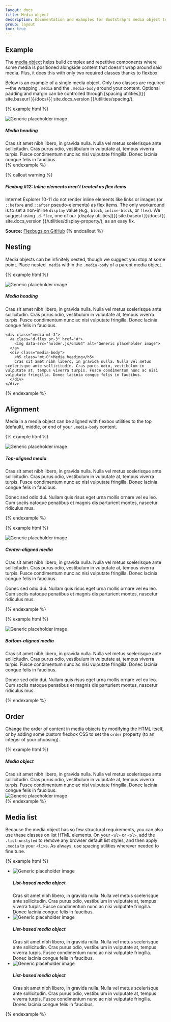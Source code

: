 ```yaml
---
layout: docs
title: Media object
description: Documentation and examples for Bootstrap's media object to construct highly repetitive components like blog comments, tweets, and the like.
group: layout
toc: true
---
```


## Example

The [media object](http://www.stubbornella.org/content/2010/06/25/the-media-object-saves-hundreds-of-lines-of-code/) helps build complex and repetitive components where some media is positioned alongside content that doesn't wrap around said media. Plus, it does this with only two required classes thanks to flexbox.

Below is an example of a single media object. Only two classes are required—the wrapping `.media` and the `.media-body` around your content. Optional padding and margin can be controlled through [spacing utilities]({{ site.baseurl }}/docs/{{ site.docs_version }}/utilities/spacing/).

{% example html %}
<div class="media">
  <img class="d-flex mr-3" data-src="holder.js/64x64" alt="Generic placeholder image">
  <div class="media-body">
    <h5 class="mt-0">Media heading</h5>
    Cras sit amet nibh libero, in gravida nulla. Nulla vel metus scelerisque ante sollicitudin. Cras purus odio, vestibulum in vulputate at, tempus viverra turpis. Fusce condimentum nunc ac nisi vulputate fringilla. Donec lacinia congue felis in faucibus.
  </div>
</div>
{% endexample %}

{% callout warning %}
##### Flexbug #12: Inline elements aren't treated as flex items

Internet Explorer 10-11 do not render inline elements like links or images (or `::before` and `::after` pseudo-elements) as flex items. The only workaround is to set a non-inline `display` value (e.g., `block`, `inline-block`, or `flex`). We suggest using `.d-flex`, one of our [display utilities]({{ site.baseurl }}/docs/{{ site.docs_version }}/utilities/display-property/), as an easy fix.

**Source:** [Flexbugs on GitHub](https://github.com/philipwalton/flexbugs#12-inline-elements-are-not-treated-as-flex-items)
{% endcallout %}

## Nesting

Media objects can be infinitely nested, though we suggest you stop at some point. Place nested `.media` within the `.media-body` of a parent media object.

{% example html %}
<div class="media">
  <img class="d-flex mr-3" data-src="holder.js/64x64" alt="Generic placeholder image">
  <div class="media-body">
    <h5 class="mt-0">Media heading</h5>
    Cras sit amet nibh libero, in gravida nulla. Nulla vel metus scelerisque ante sollicitudin. Cras purus odio, vestibulum in vulputate at, tempus viverra turpis. Fusce condimentum nunc ac nisi vulputate fringilla. Donec lacinia congue felis in faucibus.

    <div class="media mt-3">
      <a class="d-flex pr-3" href="#">
        <img data-src="holder.js/64x64" alt="Generic placeholder image">
      </a>
      <div class="media-body">
        <h5 class="mt-0">Media heading</h5>
        Cras sit amet nibh libero, in gravida nulla. Nulla vel metus scelerisque ante sollicitudin. Cras purus odio, vestibulum in vulputate at, tempus viverra turpis. Fusce condimentum nunc ac nisi vulputate fringilla. Donec lacinia congue felis in faucibus.
      </div>
    </div>
  </div>
</div>
{% endexample %}

## Alignment

Media in a media object can be aligned with flexbox utilities to the top (default), middle, or end of your `.media-body` content.

{% example html %}
<div class="media">
  <img class="d-flex align-self-start mr-3" data-src="holder.js/64x64" alt="Generic placeholder image">
  <div class="media-body">
    <h5 class="mt-0">Top-aligned media</h5>
    <p>Cras sit amet nibh libero, in gravida nulla. Nulla vel metus scelerisque ante sollicitudin. Cras purus odio, vestibulum in vulputate at, tempus viverra turpis. Fusce condimentum nunc ac nisi vulputate fringilla. Donec lacinia congue felis in faucibus.</p>
    <p>Donec sed odio dui. Nullam quis risus eget urna mollis ornare vel eu leo. Cum sociis natoque penatibus et magnis dis parturient montes, nascetur ridiculus mus.</p>
  </div>
</div>
{% endexample %}

{% example html %}
<div class="media">
  <img class="d-flex align-self-center mr-3" data-src="holder.js/64x64" alt="Generic placeholder image">
  <div class="media-body">
    <h5 class="mt-0">Center-aligned media</h5>
    <p>Cras sit amet nibh libero, in gravida nulla. Nulla vel metus scelerisque ante sollicitudin. Cras purus odio, vestibulum in vulputate at, tempus viverra turpis. Fusce condimentum nunc ac nisi vulputate fringilla. Donec lacinia congue felis in faucibus.</p>
    <p class="mb-0">Donec sed odio dui. Nullam quis risus eget urna mollis ornare vel eu leo. Cum sociis natoque penatibus et magnis dis parturient montes, nascetur ridiculus mus.</p>
  </div>
</div>
{% endexample %}

{% example html %}
<div class="media">
  <img class="d-flex align-self-end mr-3" data-src="holder.js/64x64" alt="Generic placeholder image">
  <div class="media-body">
    <h5 class="mt-0">Bottom-aligned media</h5>
    <p>Cras sit amet nibh libero, in gravida nulla. Nulla vel metus scelerisque ante sollicitudin. Cras purus odio, vestibulum in vulputate at, tempus viverra turpis. Fusce condimentum nunc ac nisi vulputate fringilla. Donec lacinia congue felis in faucibus.</p>
    <p class="mb-0">Donec sed odio dui. Nullam quis risus eget urna mollis ornare vel eu leo. Cum sociis natoque penatibus et magnis dis parturient montes, nascetur ridiculus mus.</p>
  </div>
</div>
{% endexample %}

## Order

Change the order of content in media objects by modifying the HTML itself, or by adding some custom flexbox CSS to set the `order` property (to an integer of your choosing).

{% example html %}
<div class="media">
  <div class="media-body">
    <h5 class="mt-0 mb-1">Media object</h5>
    Cras sit amet nibh libero, in gravida nulla. Nulla vel metus scelerisque ante sollicitudin. Cras purus odio, vestibulum in vulputate at, tempus viverra turpis. Fusce condimentum nunc ac nisi vulputate fringilla. Donec lacinia congue felis in faucibus.
  </div>
  <img class="d-flex ml-3" data-src="holder.js/64x64" alt="Generic placeholder image">
</div>
{% endexample %}

## Media list

Because the media object has so few structural requirements, you can also use these classes on list HTML elements. On your `<ul>` or `<ol>`, add the `.list-unstyled` to remove any browser default list styles, and then apply `.media` to your `<li>`s. As always, use spacing utilities wherever needed to fine tune.

{% example html %}
<ul class="list-unstyled">
  <li class="media">
    <img class="d-flex mr-3" data-src="holder.js/64x64" alt="Generic placeholder image">
    <div class="media-body">
      <h5 class="mt-0 mb-1">List-based media object</h5>
      Cras sit amet nibh libero, in gravida nulla. Nulla vel metus scelerisque ante sollicitudin. Cras purus odio, vestibulum in vulputate at, tempus viverra turpis. Fusce condimentum nunc ac nisi vulputate fringilla. Donec lacinia congue felis in faucibus.
    </div>
  </li>
  <li class="media my-4">
    <img class="d-flex mr-3" data-src="holder.js/64x64" alt="Generic placeholder image">
    <div class="media-body">
      <h5 class="mt-0 mb-1">List-based media object</h5>
      Cras sit amet nibh libero, in gravida nulla. Nulla vel metus scelerisque ante sollicitudin. Cras purus odio, vestibulum in vulputate at, tempus viverra turpis. Fusce condimentum nunc ac nisi vulputate fringilla. Donec lacinia congue felis in faucibus.
    </div>
  </li>
  <li class="media">
    <img class="d-flex mr-3" data-src="holder.js/64x64" alt="Generic placeholder image">
    <div class="media-body">
      <h5 class="mt-0 mb-1">List-based media object</h5>
      Cras sit amet nibh libero, in gravida nulla. Nulla vel metus scelerisque ante sollicitudin. Cras purus odio, vestibulum in vulputate at, tempus viverra turpis. Fusce condimentum nunc ac nisi vulputate fringilla. Donec lacinia congue felis in faucibus.
    </div>
  </li>
</ul>
{% endexample %}
